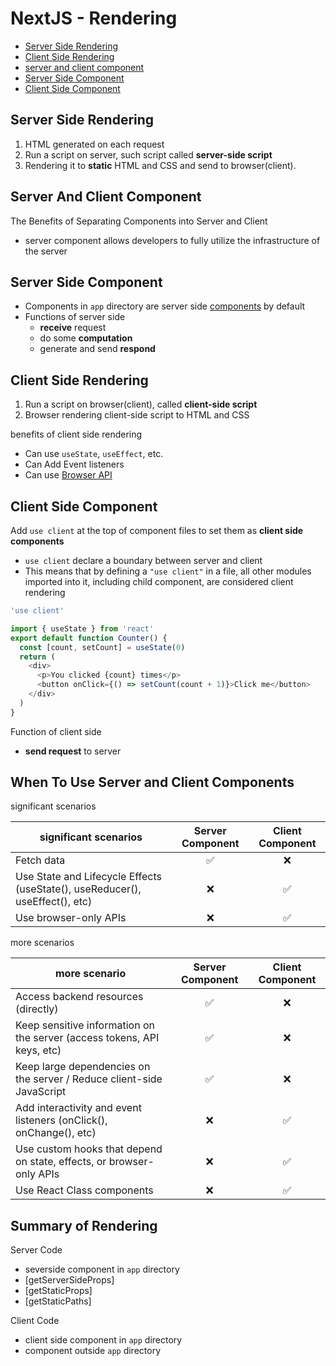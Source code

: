 # NextJS - Rendering

- [Server Side Rendering ](#server-side-rendering)
- [Client Side Rendering](#client-side-rendering)
- [server and client component](#server-and-client-component)
- [Server Side Component](#server-side-component)
- [Client Side Component](#client-side-component)

## Server Side Rendering

1. HTML generated on each request
2. Run a script on server, such script called **server-side script**
3. Rendering it to **static** HTML and CSS and send to browser(client).

## Server And Client Component

The Benefits of Separating Components into Server and Client

- server component allows developers to fully utilize the infrastructure of the server

## Server Side Component

- Components in `app` directory are server side [components](react-component.md) by default
- Functions of server side
  - **receive** request
  - do some **computation**
  - generate and send **respond**

## Client Side Rendering

1. Run a script on browser(client), called **client-side script**
2. Browser rendering client-side script to HTML and CSS

benefits of client side rendering

- Can use `useState`, `useEffect`, etc.
- Can Add Event listeners
- Can use [Browser API](javascript-bom.md)

## Client Side Component

Add `use client` at the top of component files to set them as **client side components**

- `use client` declare a boundary between server and client
- This means that by defining a `"use client"` in a file, all other modules imported into it, including child component, are considered client rendering

```js
'use client'

import { useState } from 'react'
export default function Counter() {
  const [count, setCount] = useState(0)
  return (
    <div>
      <p>You clicked {count} times</p>
      <button onClick={() => setCount(count + 1)}>Click me</button>
    </div>
  )
}
```

Function of client side

- **send request** to server

## When To Use Server and Client Components

significant scenarios

| significant scenarios                                                        | Server Component | Client Component |
| ---------------------------------------------------------------------------- | :--------------: | :--------------: |
| Fetch data                                                                   |        ✅        |        ❌        |
| Use State and Lifecycle Effects (useState(), useReducer(), useEffect(), etc) |        ❌        |        ✅        |
| Use browser-only APIs                                                        |        ❌        |        ✅        |

more scenarios

| more scenario                                                           | Server Component | Client Component |
| ----------------------------------------------------------------------- | :--------------: | :--------------: |
| Access backend resources (directly)                                     |        ✅        |        ❌        |
| Keep sensitive information on the server (access tokens, API keys, etc) |        ✅        |        ❌        |
| Keep large dependencies on the server / Reduce client-side JavaScript   |        ✅        |        ❌        |
| Add interactivity and event listeners (onClick(), onChange(), etc)      |        ❌        |        ✅        |
| Use custom hooks that depend on state, effects, or browser-only APIs    |        ❌        |        ✅        |
| Use React Class components                                              |        ❌        |        ✅        |

## Summary of Rendering

Server Code

- severside component in `app` directory
- [getServerSideProps]
- [getStaticProps]
- [getStaticPaths]

Client Code

- client side component in `app` directory
- component outside `app` directory
